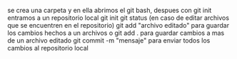 se crea una carpeta y en ella abrimos el git bash, despues con git init entramos a un repositorio local
git init
git status (en caso de editar archivos que se encuentren en el repositorio)
git add "archivo editado" para guardar los cambios hechos a un archivos o git add . para guardar cambios a mas de un archivo editado
git commit -m "mensaje" para enviar todos los cambios al repositorio local